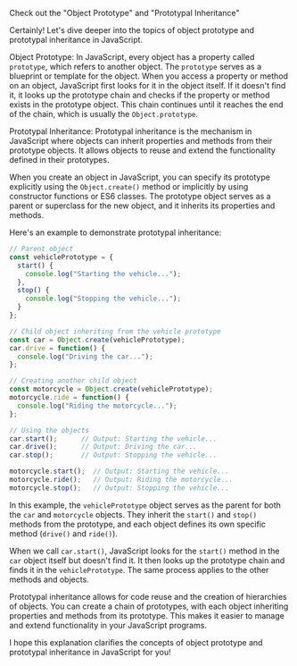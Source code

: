 Check out the "Object Prototype" and "Prototypal Inheritance"

Certainly! Let's dive deeper into the topics of object prototype and prototypal inheritance in JavaScript.

Object Prototype:
In JavaScript, every object has a property called `prototype`, which refers to another object. The `prototype` serves as a blueprint or template for the object. When you access a property or method on an object, JavaScript first looks for it in the object itself. If it doesn't find it, it looks up the prototype chain and checks if the property or method exists in the prototype object. This chain continues until it reaches the end of the chain, which is usually the `Object.prototype`.

Prototypal Inheritance:
Prototypal inheritance is the mechanism in JavaScript where objects can inherit properties and methods from their prototype objects. It allows objects to reuse and extend the functionality defined in their prototypes.

When you create an object in JavaScript, you can specify its prototype explicitly using the `Object.create()` method or implicitly by using constructor functions or ES6 classes. The prototype object serves as a parent or superclass for the new object, and it inherits its properties and methods.

Here's an example to demonstrate prototypal inheritance:

```javascript
// Parent object
const vehiclePrototype = {
  start() {
    console.log("Starting the vehicle...");
  },
  stop() {
    console.log("Stopping the vehicle...");
  }
};

// Child object inheriting from the vehicle prototype
const car = Object.create(vehiclePrototype);
car.drive = function() {
  console.log("Driving the car...");
};

// Creating another child object
const motorcycle = Object.create(vehiclePrototype);
motorcycle.ride = function() {
  console.log("Riding the motorcycle...");
};

// Using the objects
car.start();      // Output: Starting the vehicle...
car.drive();      // Output: Driving the car...
car.stop();       // Output: Stopping the vehicle...

motorcycle.start();  // Output: Starting the vehicle...
motorcycle.ride();   // Output: Riding the motorcycle...
motorcycle.stop();   // Output: Stopping the vehicle...
```

In this example, the `vehiclePrototype` object serves as the parent for both the `car` and `motorcycle` objects. They inherit the `start()` and `stop()` methods from the prototype, and each object defines its own specific method (`drive()` and `ride()`).

When we call `car.start()`, JavaScript looks for the `start()` method in the `car` object itself but doesn't find it. It then looks up the prototype chain and finds it in the `vehiclePrototype`. The same process applies to the other methods and objects.

Prototypal inheritance allows for code reuse and the creation of hierarchies of objects. You can create a chain of prototypes, with each object inheriting properties and methods from its prototype. This makes it easier to manage and extend functionality in your JavaScript programs.

I hope this explanation clarifies the concepts of object prototype and prototypal inheritance in JavaScript for you!
